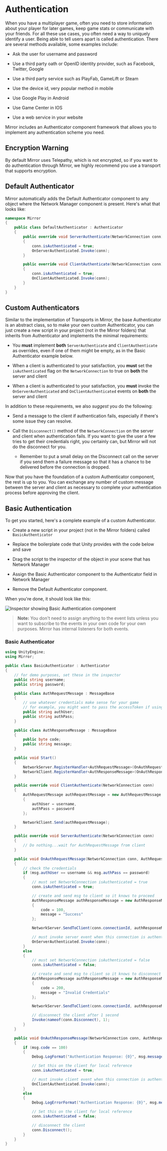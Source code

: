 # Authentication

When you have a multiplayer game, often you need to store information about your player for later games, keep game stats or communicate with your friends. For all these use cases, you often need a way to uniquely identify a user. Being able to tell users apart is called authentication. There are several methods available, some examples include:

-   Ask the user for username and password

-   Use a third party oath or OpenID identity provider, such as Facebook, Twitter, Google

-   Use a third party service such as PlayFab, GameLift or Steam

-   Use the device id, very popular method in mobile

-   Use Google Play in Android

-   Use Game Center in IOS

-   Use a web service in your website

Mirror includes an Authenticator component framework that allows you to implement any authentication scheme you need.

## Encryption Warning

By default Mirror uses Telepathy, which is not encrypted, so if you want to do authentication through Mirror, we highly recommend you use a transport that supports encryption.

## Default Authenticator

Mirror automatically adds the Default Authenticator component to any object where the Network Manager component is present. Here's what that looks like:

``` cs
namespace Mirror
{
    public class DefaultAuthenticator : Authenticator
    {
        public override void ServerAuthenticate(NetworkConnection conn)
        {
            conn.isAuthenticated = true;
            OnServerAuthenticated.Invoke(conn);
        }

        public override void ClientAuthenticate(NetworkConnection conn)
        {
            conn.isAuthenticated = true;
            OnClientAuthenticated.Invoke(conn);
        }
    }
}
```

## Custom Authenticators

Similar to the implementation of Transports in Mirror, the base Authenticator is an abstract class, so to make your own custom Authenticator, you can just create a new script in your project (not in the Mirror folders) that inherits from Authenticator and implements the minimal requirements:

-   You **must** implement **both** `ServerAuthenticate` and `ClientAuthenticate` as overrides, even if one of them might be empty, as in the Basic Authenticator example below.

-   When a client is authenticated to your satisfaction, you **must** set the `isAuthenticated` flag on the `NetworkConnection` to true on **both** the server and client

-   When a client is authenticated to your satisfaction, you **must** invoke the `OnServerAuthenticated` and `OnClientAuthenticated` events on **both** the server and client

In addition to these requirements, we also *suggest* you do the following:

-   Send a message to the client if authentication fails, especially if there's some issue they can resolve.

-   Call the `Disconnect()` method of the `NetworkConnection` on the server and client when authentication fails. If you want to give the user a few tries to get their credentials right, you certainly can, but Mirror will not do the disconnect for you.

    -   Remember to put a small delay on the Disconnect call on the server if you send them a failure message so that it has a chance to be delivered before the connection is dropped.

Now that you have the foundation of a custom Authenticator component, the rest is up to you. You can exchange any number of custom message between the server and client as necessary to complete your authentication process before approving the client.

## Basic Authentication

To get you started, here's a complete example of a custom Authenticator.

-   Create a new script in your project (not in the Mirror folders) called `BasicAuthenticator`

-   Replace the boilerplate code that Unity provides with the code below and save

-   Drag the script to the inspector of the object in your scene that has Network Manager

-   Assign the Basic Authenticator component to the Authenticator field in Network Manager

-   Remove the Default Authenticator component.

When you're done, it should look like this:

![Inspector showing Basic Authentication component](BasicAuthentication.PNG)

>   **Note:** You don't need to assign anything to the event lists unless you want to subscribe to the events in your own code for your own purposes. Mirror has internal listeners for both events.

### Basic Authenticator

``` cs
using UnityEngine;
using Mirror;

public class BasicAuthenticator : Authenticator
{
    // for demo purposes, set these in the inspector
    public string username;
    public string password;

    public class AuthRequestMessage : MessageBase
    {
        // use whatever credentials make sense for your game
        // for example, you might want to pass the accessToken if using oauth
        public string authUser;
        public string authPass;
    }

    public class AuthResponseMessage : MessageBase
    {
        public byte code;
        public string message;
    }

    public void Start()
    {
        NetworkServer.RegisterHandler<AuthRequestMessage>(OnAuthRequestMessage);
        NetworkClient.RegisterHandler<AuthResponseMessage>(OnAuthResponseMessage);
    }

    public override void ClientAuthenticate(NetworkConnection conn)
    {
        AuthRequestMessage authRequestMessage = new AuthRequestMessage
        {
            authUser = username,
            authPass = password
        };

        NetworkClient.Send(authRequestMessage);
    }

    public override void ServerAuthenticate(NetworkConnection conn)
    {
        // Do nothing...wait for AuthRequestMessage from client
    }

    public void OnAuthRequestMessage(NetworkConnection conn, AuthRequestMessage msg)
    {
        // check the credentials
        if (msg.authUser == username && msg.authPass == password)
        {
            // must set NetworkConnection isAuthenticated = true
            conn.isAuthenticated = true;

            // create and send msg to client so it knows to proceed
            AuthResponseMessage authResponseMessage = new AuthResponseMessage
            {
                code = 100,
                message = "Success"
            };

            NetworkServer.SendToClient(conn.connectionId, authResponseMessage);

            // must invoke server event when this connection is authenticated
            OnServerAuthenticated.Invoke(conn);
        }
        else
        {
            // must set NetworkConnection isAuthenticated = false
            conn.isAuthenticated = false;

            // create and send msg to client so it knows to disconnect
            AuthResponseMessage authResponseMessage = new AuthResponseMessage
            {
                code = 200,
                message = "Invalid Credentials"
            };

            NetworkServer.SendToClient(conn.connectionId, authResponseMessage);

            // disconnect the client after 1 second
            Invoke(nameof(conn.Disconnect), 1);
        }
    }

    public void OnAuthResponseMessage(NetworkConnection conn, AuthResponseMessage msg)
    {
        if (msg.code == 100)
        {
            Debug.LogFormat("Authentication Response: {0}", msg.message);

            // Set this on the client for local reference
            conn.isAuthenticated = true;

            // must invoke client event when this connection is authenticated
            OnClientAuthenticated.Invoke(conn);
        }
        else
        {
            Debug.LogErrorFormat("Authentication Response: {0}", msg.message);

            // Set this on the client for local reference
            conn.isAuthenticated = false;

            // disconnect the client
            conn.Disconnect();
        }
    }
}
```
